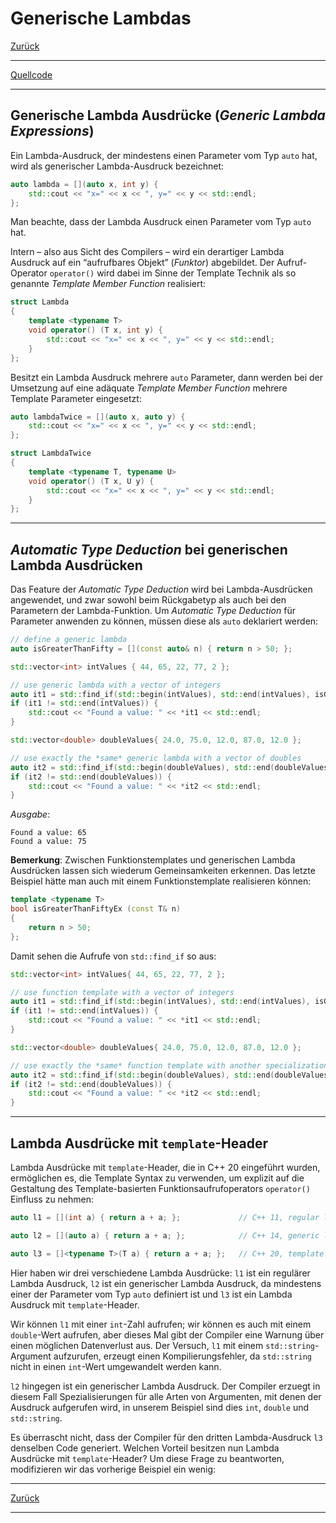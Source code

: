 ﻿# Generische Lambdas

[Zurück](../../Readme.md)

---

[Quellcode](GenericLambdas.cpp)

---

## Generische Lambda Ausdrücke (*Generic Lambda Expressions*)

Ein Lambda-Ausdruck, der mindestens einen Parameter vom Typ `auto` hat,
wird als generischer Lambda-Ausdruck bezeichnet:

```cpp
auto lambda = [](auto x, int y) {
    std::cout << "x=" << x << ", y=" << y << std::endl;
};
```

Man beachte, dass der Lambda Ausdruck einen Parameter vom Typ `auto` hat.

Intern &ndash; also aus Sicht des Compilers &ndash; wird ein derartiger Lambda Ausdruck
auf ein &ldquo;aufrufbares Objekt&rdquo; (*Funktor*) abgebildet.
Der Aufruf-Operator `operator()` wird dabei im Sinne der Template Technik als so genannte
*Template Member Function* realisiert:

```cpp
struct Lambda
{
    template <typename T>
    void operator() (T x, int y) {
        std::cout << "x=" << x << ", y=" << y << std::endl;
    }
};
```

Besitzt ein Lambda Ausdruck mehrere `auto` Parameter, dann werden bei der Umsetzung
auf eine adäquate *Template Member Function* mehrere Template Parameter eingesetzt:

```cpp
auto lambdaTwice = [](auto x, auto y) {
    std::cout << "x=" << x << ", y=" << y << std::endl;
};

struct LambdaTwice
{
    template <typename T, typename U>
    void operator() (T x, U y) {
        std::cout << "x=" << x << ", y=" << y << std::endl;
    }
};
```

---

## *Automatic Type Deduction* bei generischen Lambda Ausdrücken

Das Feature der *Automatic Type Deduction* wird bei Lambda-Ausdrücken angewendet,
und zwar sowohl beim Rückgabetyp als auch bei den Parametern der Lambda-Funktion.
Um *Automatic Type Deduction* für Parameter anwenden zu können,
müssen diese als `auto` deklariert werden:

```cpp
// define a generic lambda
auto isGreaterThanFifty = [](const auto& n) { return n > 50; };

std::vector<int> intValues { 44, 65, 22, 77, 2 };

// use generic lambda with a vector of integers
auto it1 = std::find_if(std::begin(intValues), std::end(intValues), isGreaterThanFifty);
if (it1 != std::end(intValues)) {
    std::cout << "Found a value: " << *it1 << std::endl;
}

std::vector<double> doubleValues{ 24.0, 75.0, 12.0, 87.0, 12.0 };

// use exactly the *same* generic lambda with a vector of doubles
auto it2 = std::find_if(std::begin(doubleValues), std::end(doubleValues), isGreaterThanFifty);
if (it2 != std::end(doubleValues)) {
    std::cout << "Found a value: " << *it2 << std::endl;
}
```

*Ausgabe*:

```
Found a value: 65
Found a value: 75
```

**Bemerkung**:
Zwischen Funktionstemplates und generischen Lambda Ausdrücken lassen sich wiederum Gemeinsamkeiten erkennen.
Das letzte Beispiel hätte man auch mit einem Funktionstemplate realisieren können:

```cpp
template <typename T>
bool isGreaterThanFiftyEx (const T& n) 
{
    return n > 50;
};
```

Damit sehen die Aufrufe von `std::find_if` so aus:

```cpp
std::vector<int> intValues{ 44, 65, 22, 77, 2 };

// use function template with a vector of integers
auto it1 = std::find_if(std::begin(intValues), std::end(intValues), isGreaterThanFiftyEx<int>);
if (it1 != std::end(intValues)) {
    std::cout << "Found a value: " << *it1 << std::endl;
}

std::vector<double> doubleValues{ 24.0, 75.0, 12.0, 87.0, 12.0 };

// use exactly the *same* function template with another specialization with a vector of doubles
auto it2 = std::find_if(std::begin(doubleValues), std::end(doubleValues), isGreaterThanFiftyEx<double>);
if (it2 != std::end(doubleValues)) {
    std::cout << "Found a value: " << *it2 << std::endl;
}
```

---

## Lambda Ausdrücke mit `template`-Header


Lambda Ausdrücke mit `template`-Header, die in C++ 20 eingeführt wurden,
ermöglichen es, die Template Syntax zu verwenden, um explizit
auf die Gestaltung des Template-basierten Funktionsaufrufoperators `operator()`
Einfluss zu nehmen:

```cpp
auto l1 = [](int a) { return a + a; };             // C++ 11, regular lambda

auto l2 = [](auto a) { return a + a; };            // C++ 14, generic lambda

auto l3 = []<typename T>(T a) { return a + a; };   // C++ 20, template lambda
```


Hier haben wir drei verschiedene Lambda Ausdrücke:
`l1` ist ein regulärer Lambda Ausdruck, `l2` ist ein generischer Lambda Ausdruck,
da mindestens einer der Parameter vom Typ `auto` definiert ist 
und `l3` ist ein Lambda Ausdruck mit `template`-Header.

Wir können `l1` mit einer `int`-Zahl aufrufen; wir können es auch mit einem `double`-Wert aufrufen,
aber dieses Mal gibt der Compiler eine Warnung über einen möglichen Datenverlust aus.
Der Versuch, `l1` mit einem `std::string`-Argument aufzurufen,
erzeugt einen Kompilierungsfehler, da `std::string` nicht in einen `int`-Wert umgewandelt werden kann.

`l2` hingegen ist ein generischer Lambda Ausdruck. Der Compiler erzuegt in diesem Fall
Spezialisierungen für alle Arten von Argumenten, mit denen der Ausdruck aufgerufen wird,
in unserem Beispiel sind dies `int`, `double` und `std::string`. 

Es überrascht nicht, dass der Compiler für den dritten Lambda-Ausdruck `l3` denselben Code generiert.
Welchen Vorteil besitzen nun Lambda Ausdrücke mit `template`-Header?
Um diese Frage zu beantworten, modifizieren wir das vorherige Beispiel ein wenig:




---

[Zurück](../../Readme.md)

---
